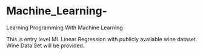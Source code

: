 # Machine_Learning-
Learning Programming With Machine Learning 

This is entry level ML Linear Regression with publicly available wine dataset. 
Wine Data Set will be provided. 
